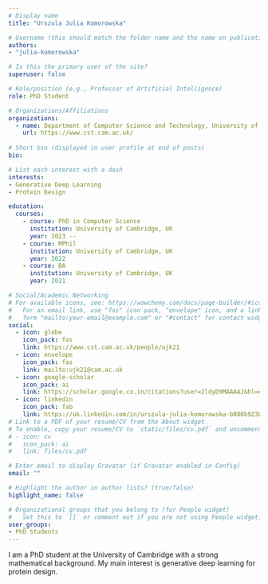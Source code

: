 ```yaml
---
# Display name
title: "Urszula Julia Komorowska"

# Username (this should match the folder name and the name on publications)
authors:
- "julia-komorowska"

# Is this the primary user of the site?
superuser: false

# Role/position (e.g., Professor of Artificial Intelligence)
role: PhD Student

# Organizations/Affiliations
organizations:
  - name: Department of Computer Science and Technology, University of Cambridge
    url: https://www.cst.cam.ac.uk/
  
# Short bio (displayed in user profile at end of posts)
bio: 

# List each interest with a dash
interests:
- Generative Deep Learning
- Protein Design

education:
  courses:
    - course: PhD in Computer Science
      institution: University of Cambridge, UK
      year: 2023 --
    - course: MPhil
      institution: University of Cambridge, UK
      year: 2022
    - course: BA
      institution: University of Cambridge, UK
      year: 2021

# Social/Academic Networking
# For available icons, see: https://wowchemy.com/docs/page-builder/#icons
#   For an email link, use "fas" icon pack, "envelope" icon, and a link in the
#   form "mailto:your-email@example.com" or "#contact" for contact widget.
social:
  - icon: globe
    icon_pack: fas
    link: https://www.cst.cam.ac.uk/people/ujk21
  - icon: envelope
    icon_pack: fas
    link: mailto:ujk21@cam.ac.uk
  - icon: google-scholar
    icon_pack: ai
    link: https://scholar.google.co.in/citations?user=2ldyD9MAAAAJ&hl=en
  - icon: linkedin
    icon_pack: fab
    link: https://uk.linkedin.com/in/urszula-julia-komorowska-b080b9230
# Link to a PDF of your resume/CV from the About widget.
# To enable, copy your resume/CV to `static/files/cv.pdf` and uncomment the lines below.
# - icon: cv
#   icon_pack: ai
#   link: files/cv.pdf

# Enter email to display Gravatar (if Gravatar enabled in Config)
email: ""

# Highlight the author in author lists? (true/false)
highlight_name: false

# Organizational groups that you belong to (for People widget)
#   Set this to `[]` or comment out if you are not using People widget.
user_groups:
- PhD Students
---
```


I am a PhD student at the University of Cambridge with a strong mathematical background. My main interest is generative deep learning for protein design.